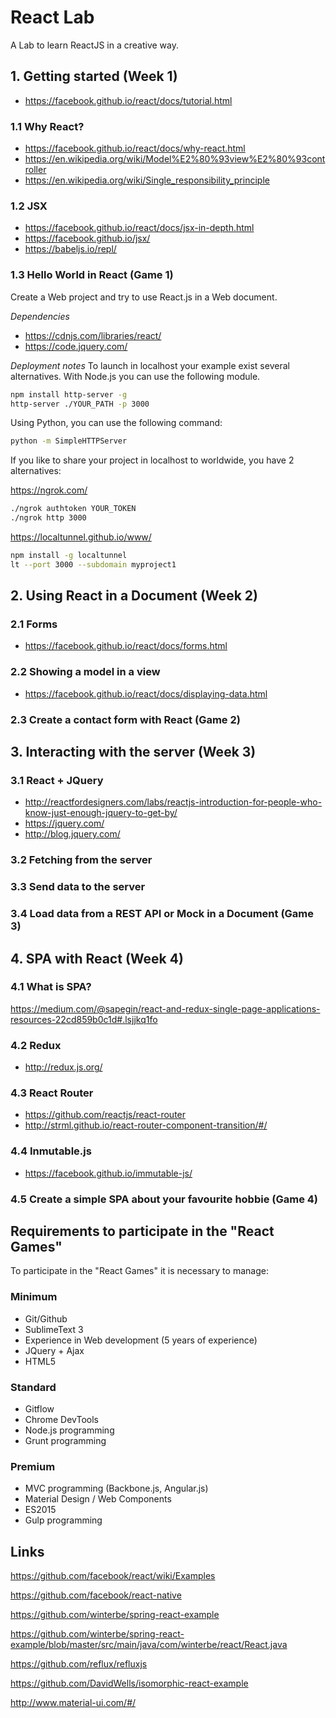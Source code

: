 # React Lab
A Lab to learn ReactJS in a creative way.

## 1. Getting started (Week 1)

- https://facebook.github.io/react/docs/tutorial.html

### 1.1 Why React?

- https://facebook.github.io/react/docs/why-react.html
- https://en.wikipedia.org/wiki/Model%E2%80%93view%E2%80%93controller
- https://en.wikipedia.org/wiki/Single_responsibility_principle

### 1.2 JSX

- https://facebook.github.io/react/docs/jsx-in-depth.html
- https://facebook.github.io/jsx/
- https://babeljs.io/repl/

### 1.3 Hello World in React (Game 1)

Create a Web project and try to use React.js in a Web document.

*Dependencies*

- https://cdnjs.com/libraries/react/
- https://code.jquery.com/

*Deployment notes*
To launch in localhost your example exist several alternatives. With Node.js you can use the following module.

``` bash
npm install http-server -g
http-server ./YOUR_PATH -p 3000
```

Using Python, you can use the following command:

``` bash
python -m SimpleHTTPServer
```

If you like to share your project in localhost to worldwide, you have 2 alternatives:

https://ngrok.com/

``` bash
./ngrok authtoken YOUR_TOKEN
./ngrok http 3000
```

https://localtunnel.github.io/www/

``` bash
npm install -g localtunnel
lt --port 3000 --subdomain myproject1
```

## 2. Using React in a Document (Week 2)

### 2.1 Forms

- https://facebook.github.io/react/docs/forms.html

### 2.2 Showing a model in a view

- https://facebook.github.io/react/docs/displaying-data.html

### 2.3 Create a contact form with React (Game 2)

## 3. Interacting with the server (Week 3)

### 3.1 React + JQuery

- http://reactfordesigners.com/labs/reactjs-introduction-for-people-who-know-just-enough-jquery-to-get-by/
- https://jquery.com/
- http://blog.jquery.com/

### 3.2 Fetching from the server

### 3.3 Send data to the server

### 3.4 Load data from a REST API or Mock in a Document (Game 3)

## 4. SPA with React (Week 4)

### 4.1 What is SPA?

https://medium.com/@sapegin/react-and-redux-single-page-applications-resources-22cd859b0c1d#.lsjjkq1fo

### 4.2 Redux

- http://redux.js.org/

### 4.3 React Router

- https://github.com/reactjs/react-router
- http://strml.github.io/react-router-component-transition/#/

### 4.4 Inmutable.js

- https://facebook.github.io/immutable-js/

### 4.5 Create a simple SPA about your favourite hobbie (Game 4)

## Requirements to participate in the "React Games"

To participate in the "React Games" it is necessary to manage:

### Minimum

- Git/Github
- SublimeText 3
- Experience in Web development (5 years of experience)
- JQuery + Ajax
- HTML5

### Standard

- Gitflow
- Chrome DevTools
- Node.js programming
- Grunt programming

### Premium

- MVC programming (Backbone.js, Angular.js)
- Material Design / Web Components
- ES2015
- Gulp programming

## Links

https://github.com/facebook/react/wiki/Examples

https://github.com/facebook/react-native

https://github.com/winterbe/spring-react-example

https://github.com/winterbe/spring-react-example/blob/master/src/main/java/com/winterbe/react/React.java

https://github.com/reflux/refluxjs

https://github.com/DavidWells/isomorphic-react-example

http://www.material-ui.com/#/






